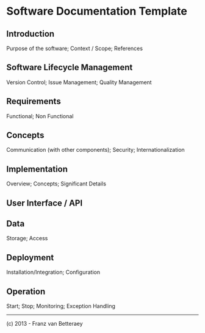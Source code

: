 # Software Documentation Template

## Introduction
Purpose of the software; Context / Scope; References

## Software Lifecycle Management
Version Control; Issue Management; Quality Management

## Requirements
Functional; Non Functional

## Concepts
Communication (with other components); Security; Internationalization 

## Implementation
Overview; Concepts; Significant Details

## User Interface / API

## Data
Storage; Access

## Deployment
Installation/Integration; Configuration

## Operation
Start; Stop; Monitoring; Exception Handling

---
(c) 2013 - Franz van Betteraey
 
